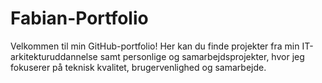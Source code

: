 # Fabian-Portfolio
Velkommen til min GitHub-portfolio! Her kan du finde projekter fra min IT-arkitekturuddannelse samt personlige og samarbejdsprojekter, hvor jeg fokuserer på teknisk kvalitet, brugervenlighed og samarbejde.
